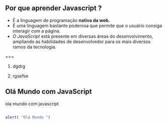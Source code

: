 ## Por que aprender Javascript ?

* É a linguagem de programação **nativa da web.**
* É uma linguagem bastante poderosa que permite que o usuário consiga interagir com a página.
* *O JavaScript* está presente em diversas áreas do desenvolvimento, ampliando as habilidades de desenvolvedor para os mais diversos ramos da tecnologia.

===
1. dgdrg

1. rgsefse



## Olá Mundo com JavaScript

ola mundo com javascript
```javascript

alert( "Olá Mundo ")
```

